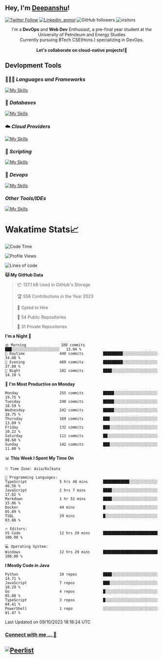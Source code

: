 ## Hey, I'm [Deepanshu](https://bio.link/deepanshgk)!

[![Twitter Follow](https://img.shields.io/twitter/follow/deepanshuurawat?label=Follow)](https://twitter.com/intent/follow?screen_name=deepanshuurawat)
[![Linkedin: anmol](https://img.shields.io/badge/-deepanshu-blue?style=flat-square&logo=Linkedin&logoColor=white&link=https://www.linkedin.com/in/deepanshu-rawat6/)](https://www.linkedin.com/in/deepanshu-rawat6/)
![GitHub followers](https://img.shields.io/github/followers/deepanshu-rawat6?label=Follow&style=social)
![visitors](https://visitor-badge.laobi.icu/badge?page_id=deepanshu-rawat6.deepanshu-rawat6)


<div align="center">
I'm a <b>DevOps</b> and <b>Web Dev</b> Enthusiast, a pre-final year student at the University of Petroleum and Energy Studies <br> Currently pursuing BTech CSE(Hons.) specializing in DevOps.
</div>

<br>

<div align="center">
 <b>Let's collaborate on cloud-native projects!🚀</b>
</div>

## **Devlopment Tools**

### 🧑🏻‍💻 *Languages and Frameworks*
[![My Skills](https://skillicons.dev/icons?i=go,java,py,flask,js,ts,nodejs,express,html,css&theme=dark)](https://skillicons.dev)

### 🛅 *Databases*
[![My Skills](https://skillicons.dev/icons?i=mysql,mongodb,postgres&theme=dark)](https://skillicons.dev)

### ☁️ *Cloud Providers*
[![My Skills](https://skillicons.dev/icons?i=aws,gcp,netlify&theme=dark)](https://skillicons.dev)

### 📜 *Scripting*
[![My Skills](https://skillicons.dev/icons?i=bash&theme=dark)](https://skillicons.dev)

### 👀 *Devops*
[![My Skills](https://skillicons.dev/icons?i=docker,kubernetes,githubactions,jenkins,grafana,prometheus&theme=dark)](https://skillicons.dev)

### *Other Tools/IDEs*
[![My Skills](https://skillicons.dev/icons?i=git,github,vscode,idea,maven&theme=dark)](https://skillicons.dev)

# Wakatime Stats📈

<!--START_SECTION:waka-->
![Code Time](http://img.shields.io/badge/Code%20Time-58%20hrs%2040%20mins-blue)

![Profile Views](http://img.shields.io/badge/Profile%20Views-0-blue)

![Lines of code](https://img.shields.io/badge/From%20Hello%20World%20I%27ve%20Written-1.2%20million%20lines%20of%20code-blue)

**🐱 My GitHub Data** 

> 📦 137.1 kB Used in GitHub's Storage 
 > 
> 🏆 558 Contributions in the Year 2023
 > 
> 💼 Opted to Hire
 > 
> 📜 54 Public Repositories 
 > 
> 🔑 31 Private Repositories 
 > 
**I'm a Night 🦉** 

```text
🌞 Morning                180 commits         ███░░░░░░░░░░░░░░░░░░░░░░   13.94 % 
🌆 Daytime                440 commits         █████████░░░░░░░░░░░░░░░░   34.08 % 
🌃 Evening                489 commits         █████████░░░░░░░░░░░░░░░░   37.88 % 
🌙 Night                  182 commits         ████░░░░░░░░░░░░░░░░░░░░░   14.10 % 
```
📅 **I'm Most Productive on Monday** 

```text
Monday                   255 commits         █████░░░░░░░░░░░░░░░░░░░░   19.75 % 
Tuesday                  240 commits         █████░░░░░░░░░░░░░░░░░░░░   18.59 % 
Wednesday                242 commits         █████░░░░░░░░░░░░░░░░░░░░   18.75 % 
Thursday                 169 commits         ███░░░░░░░░░░░░░░░░░░░░░░   13.09 % 
Friday                   132 commits         ███░░░░░░░░░░░░░░░░░░░░░░   10.22 % 
Saturday                 111 commits         ██░░░░░░░░░░░░░░░░░░░░░░░   08.60 % 
Sunday                   142 commits         ███░░░░░░░░░░░░░░░░░░░░░░   11.00 % 
```


📊 **This Week I Spent My Time On** 

```text
🕑︎ Time Zone: Asia/Kolkata

💬 Programming Languages: 
TypeScript               5 hrs 48 mins       ████████████░░░░░░░░░░░░░   46.56 % 
JavaScript               2 hrs 7 mins        ████░░░░░░░░░░░░░░░░░░░░░   17.02 % 
Markdown                 1 hr 52 mins        ████░░░░░░░░░░░░░░░░░░░░░   15.06 % 
Docker                   44 mins             █░░░░░░░░░░░░░░░░░░░░░░░░   05.89 % 
TSQL                     29 mins             █░░░░░░░░░░░░░░░░░░░░░░░░   03.88 % 

🔥 Editors: 
VS Code                  12 hrs 29 mins      █████████████████████████   100.00 % 

💻 Operating System: 
Windows                  12 hrs 29 mins      █████████████████████████   100.00 % 
```

**I Mostly Code in Java** 

```text
Python                   10 repos            ████░░░░░░░░░░░░░░░░░░░░░   14.71 % 
JavaScript               7 repos             ███░░░░░░░░░░░░░░░░░░░░░░   10.29 % 
Go                       4 repos             █░░░░░░░░░░░░░░░░░░░░░░░░   05.88 % 
TypeScript               3 repos             █░░░░░░░░░░░░░░░░░░░░░░░░   04.41 % 
PowerShell               1 repo              ░░░░░░░░░░░░░░░░░░░░░░░░░   01.47 % 
```




 Last Updated on 09/10/2023 18:18:24 UTC
<!--END_SECTION:waka-->



### [Connect with me ... 💬](https://bio.link/deepanshgk) 
[![Peerlist](https://github-readme-badge.peerlist.io/api/deepanshurawat6?style=social)](https://peerlist.io/deepanshurawat6) 
---

<!--- 
![Snake animation](https://github.com/deepanshu-rawat6/deepanshu-rawat6/blob/output/github-contribution-grid-snake.svg)
---
--->

<!--- 
[![@deepanshurawat6's Holopin board](https://holopin.io/api/user/board?user=deepanshurawat6)](https://holopin.io/@deepanshurawat6)
---
--->

